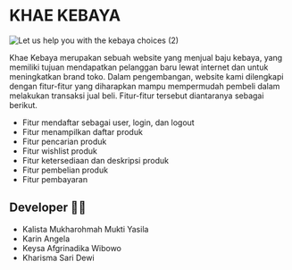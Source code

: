 # KHAE KEBAYA
![Let us help you with the kebaya choices (2)](https://github.com/kalistatata/Khae-Kebaya-ProjekRPL/assets/135772609/b8288627-c833-4074-876b-605b8dfc6fca)

Khae Kebaya merupakan sebuah website yang menjual baju kebaya, yang memiliki tujuan mendapatkan pelanggan baru lewat internet dan untuk meningkatkan brand toko. Dalam pengembangan, website kami dilengkapi dengan fitur-fitur yang diharapkan mampu mempermudah pembeli dalam melakukan transaksi jual beli. Fitur-fitur tersebut diantaranya sebagai berikut.
- Fitur mendaftar sebagai user, login, dan logout
- Fitur menampilkan daftar produk
- Fitur pencarian produk
- Fitur wishlist produk
- Fitur ketersediaan dan deskripsi produk
- Fitur pembelian produk
- Fitur pembayaran


## Developer 🙍‍♀️
- Kalista Mukharohmah Mukti Yasila
- Karin Angela
- Keysa Afgrinadika Wibowo
- Kharisma Sari Dewi
